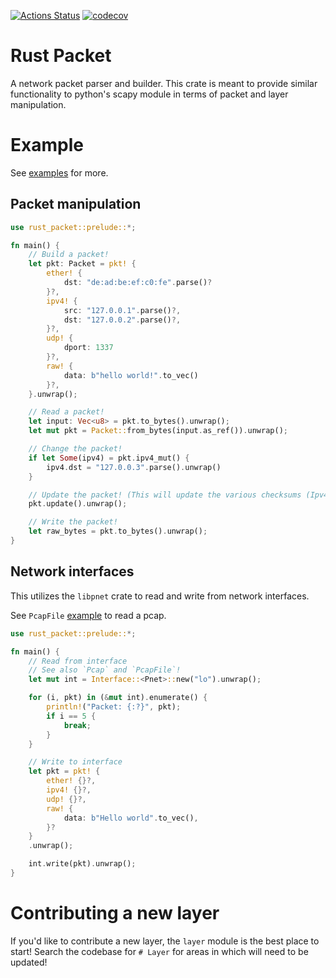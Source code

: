 [![Actions Status](https://github.com/sharksforarms/rust-packet/workflows/CI/badge.svg)](https://github.com/sharksforarms/rust-packet/actions)
[![codecov](https://codecov.io/gh/sharksforarms/rust-packet/branch/master/graph/badge.svg)](https://codecov.io/gh/sharksforarms/rust-packet)

# Rust Packet

A network packet parser and builder. This crate is meant to provide similar functionality to python's scapy module in terms of packet and layer manipulation.

# Example

See [examples](https://github.com/sharksforarms/rust-packet/tree/master/examples) for more.

## Packet manipulation

```rust
use rust_packet::prelude::*;

fn main() {
    // Build a packet!
    let pkt: Packet = pkt! {
        ether! {
            dst: "de:ad:be:ef:c0:fe".parse()?
        }?,
        ipv4! {
            src: "127.0.0.1".parse()?,
            dst: "127.0.0.2".parse()?,
        }?,
        udp! {
            dport: 1337
        }?,
        raw! {
            data: b"hello world!".to_vec()
        }?,
    }.unwrap();

    // Read a packet!
    let input: Vec<u8> = pkt.to_bytes().unwrap();
    let mut pkt = Packet::from_bytes(input.as_ref()).unwrap();

    // Change the packet!
    if let Some(ipv4) = pkt.ipv4_mut() {
        ipv4.dst = "127.0.0.3".parse().unwrap()
    }

    // Update the packet! (This will update the various checksums (Ipv4, TCP, UDP))
    pkt.update().unwrap();

    // Write the packet!
    let raw_bytes = pkt.to_bytes().unwrap();
}
```

## Network interfaces

This utilizes the `libpnet` crate to read and write from network interfaces.

See `PcapFile` [example](https://github.com/sharksforarms/rust-packet/tree/master/examples/replay_pcap.rs) to read a pcap.

```rust
use rust_packet::prelude::*;

fn main() {
    // Read from interface
    // See also `Pcap` and `PcapFile`!
    let mut int = Interface::<Pnet>::new("lo").unwrap();

    for (i, pkt) in (&mut int).enumerate() {
        println!("Packet: {:?}", pkt);
        if i == 5 {
            break;
        }
    }

    // Write to interface
    let pkt = pkt! {
        ether! {}?,
        ipv4! {}?,
        udp! {}?,
        raw! {
            data: b"Hello world".to_vec(),
        }?
    }
    .unwrap();

    int.write(pkt).unwrap();
}
```

# Contributing a new layer

If you'd like to contribute a new layer, the `layer` module is the best place to start! Search the codebase for `# Layer` for areas in which will need to be updated!
